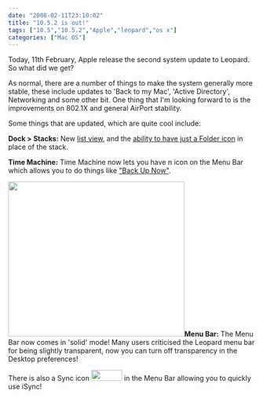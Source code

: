 ```yaml
---
date: "2008-02-11T23:10:02"
title: "10.5.2 is out!"
tags: ["10.5","10.5.2","Apple","leopard","os x"]
categories: ["Mac OS"]
---
```


Today, 11th February, Apple release the second system update to Leopard. So what did we get?

As normal, there are a number of things to make the system generally more stable, these include updates to 'Back to my Mac', 'Active Directory', Networking and some other bit. One thing that I'm looking forward to is the improvements on 802.1X and general AirPort stability.

Some things that are updated, which are quite cool include:

**Dock &gt; Stacks:**
New [list view][1], and the [ability to have just a Folder icon][2] in place of the stack.

**Time Machine:**
Time Machine now lets you have n icon on the Menu Bar which allows you to do things like ["Back Up Now"][3].

[<img src="http://i9.photobucket.com/albums/a55/forquare/blog/desktopprefs.png" width="359" height="316" />][4]**Menu Bar:**
The Menu Bar now comes in 'solid' mode! Many users criticised the Leopard menu bar for being slightly transparent, now you can turn off transparency in the Desktop preferences!

There is also a Sync icon [<img src="http://i9.photobucket.com/albums/a55/forquare/blog/syncandtimemachine.png" width="63" height="22" />][5] in the Menu Bar allowing you to quickly use iSync!

  [1]: http://i9.photobucket.com/albums/a55/forquare/blog/stacklistview.png
  [2]: http://i9.photobucket.com/albums/a55/forquare/blog/newstackoptions.png
  [3]: http://i9.photobucket.com/albums/a55/forquare/blog/syncandtimemachine.png
  [4]: http://i9.photobucket.com/albums/a55/forquare/blog/desktopprefs.png
  [5]: http://i9.photobucket.com/albums/a55/forquare/blog/syncandtimemachine.png
